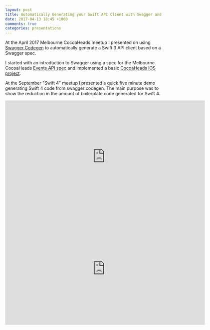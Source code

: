```yaml
---
layout: post
title: Automatically Generating your Swift API Client with Swagger and Swagger Codegen
date: 2017-04-13 18:45 +1000
comments: true
categories: presentations
---
```


At the April 2017 Melbourne CocoaHeads meetup I presented on using [Swagger Codegen][swagger codegen] to automatically generate a Swift 3 API client based on a Swagger spec. 

I started with an introduction to Swagger using a spec for the Melbourne CocoaHeads [Events API spec][events api] and implemented a basic [CocoaHeads iOS project][cocoaheads ios].

At the September "Swift 4" meetup I presented a quick five minute demo generating Swift 4 code from swagger codegen. The main purpose was to show the reduction in the amount of boilerplate code generated for Swift 4.

<iframe id="ytplayer1" type="text/html" width="640" height="360"
  src="https://www.youtube.com/embed/EzKwi-u9jQo"
  frameborder="0"></iframe>

<iframe id="ytplayer2" type="text/html" width="640" height="360"
  src="https://www.youtube.com/embed/An47kIMpdjo"
  frameborder="0"></iframe>

[events api]: https://github.com/melbournecocoa/events-api-spec
[swagger codegen]: https://github.com/swagger-api/swagger-codegen
[cocoaheads ios]: https://github.com/melbournecocoa/cocoaheads-ios